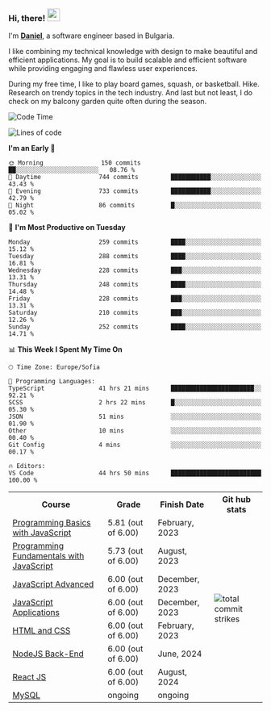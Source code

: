 ### Hi, there! <img src="https://emojis.slackmojis.com/emojis/images/1536351075/4594/blob-wave.gif" width="25"/>

I'm [**Daniel**](https://danielbatanov.netlify.app/), a software engineer based in Bulgaria.   

I like combining my technical knowledge with design to make beautiful and efficient applications. My goal is to build scalable and efficient software while providing engaging and flawless user experiences.

During my free time, I like to play board games, squash, or basketball. Hike. Research on trendy topics in the tech industry. And last but not least, I do check on my balcony garden quite often during the season.

<!--START_SECTION:waka-->
![Code Time](http://img.shields.io/badge/Code%20Time-1%2C214%20hrs%2049%20mins-blue)

![Lines of code](https://img.shields.io/badge/From%20Hello%20World%20I%27ve%20Written-491.8%20thousand%20lines%20of%20code-blue)

**I'm an Early 🐤** 

```text
🌞 Morning                150 commits         ██░░░░░░░░░░░░░░░░░░░░░░░   08.76 % 
🌆 Daytime                744 commits         ███████████░░░░░░░░░░░░░░   43.43 % 
🌃 Evening                733 commits         ███████████░░░░░░░░░░░░░░   42.79 % 
🌙 Night                  86 commits          █░░░░░░░░░░░░░░░░░░░░░░░░   05.02 % 
```
📅 **I'm Most Productive on Tuesday** 

```text
Monday                   259 commits         ████░░░░░░░░░░░░░░░░░░░░░   15.12 % 
Tuesday                  288 commits         ████░░░░░░░░░░░░░░░░░░░░░   16.81 % 
Wednesday                228 commits         ███░░░░░░░░░░░░░░░░░░░░░░   13.31 % 
Thursday                 248 commits         ████░░░░░░░░░░░░░░░░░░░░░   14.48 % 
Friday                   228 commits         ███░░░░░░░░░░░░░░░░░░░░░░   13.31 % 
Saturday                 210 commits         ███░░░░░░░░░░░░░░░░░░░░░░   12.26 % 
Sunday                   252 commits         ████░░░░░░░░░░░░░░░░░░░░░   14.71 % 
```


📊 **This Week I Spent My Time On** 

```text
🕑︎ Time Zone: Europe/Sofia

💬 Programming Languages: 
TypeScript               41 hrs 21 mins      ███████████████████████░░   92.21 % 
SCSS                     2 hrs 22 mins       █░░░░░░░░░░░░░░░░░░░░░░░░   05.30 % 
JSON                     51 mins             ░░░░░░░░░░░░░░░░░░░░░░░░░   01.90 % 
Other                    10 mins             ░░░░░░░░░░░░░░░░░░░░░░░░░   00.40 % 
Git Config               4 mins              ░░░░░░░░░░░░░░░░░░░░░░░░░   00.17 % 

🔥 Editors: 
VS Code                  44 hrs 50 mins      █████████████████████████   100.00 % 
```


<!--END_SECTION:waka-->


<table>
  <tr>
    <th>Course</th>
    <th>Grade</th>
    <th>Finish Date</th>
    <th>Git hub stats</th>
  </tr>
  <tr>
    <td><a href="https://softuni.bg/Certificates/Details/159814/4fcfee60">Programming Basics with JavaScript</a></td>
    <td>5.81 (out of 6.00)</td>
    <td>February, 2023</td>
    <td rowspan="8"><img align="center" src="https://github-readme-streak-stats.herokuapp.com/?user=batanoffs&layout=compact&hide_border=true" alt="total commit strikes"/></td>
  </tr>
  <tr>
    <td><a href="https://softuni.bg/Certificates/Details/180198/31625e83">Programming Fundamentals with JavaScript</a></td>
    <td>5.73 (out of 6.00)</td>
    <td>August, 2023</td>
  </tr>
  <tr>
    <td><a href="https://softuni.bg/Certificates/Details/195467/d2fe5f99">JavaScript Advanced</a></td>
    <td>6.00 (out of 6.00)</td>
    <td>December, 2023</td>
  </tr>
  <tr>
    <td><a href="https://softuni.bg/Certificates/Details/195298/1f9f9bde">JavaScript Applications</a></td>
    <td>6.00 (out of 6.00)</td>
    <td>December, 2023</td>
  </tr>
  <tr>
    <td><a href="https://softuni.bg/certificates/details/205221/f430eb0f">HTML and CSS</a></td>
    <td>6.00 (out of 6.00)</td>
    <td>February, 2023</td>
  </tr>
  <tr>
    <td><a href="https://softuni.bg/certificates/details/218275/6b86be8a">NodeJS Back-End</a></td>
    <td>6.00 (out of 6.00)</td>
    <td>June, 2024</td>
  </tr>
  <tr>
    <td><a href="https://softuni.bg/Certificates/Details/223751/509209a4">React JS</a></td>
    <td>6.00 (out of 6.00)</td>
    <td>August, 2024</td>
  </tr>
  <tr>
    <td><a href="">MySQL</a></td>
    <td> ongoing</td>
    <td> ongoing</td>
  </tr>
</table>

 <!-- <a href="#"><img align="center" src="https://github-profile-trophy.vercel.app/?username=batanoffs&column=-1&margin-w=8&margin-h=2" alt="GitHub Trophies" /></a> -->



